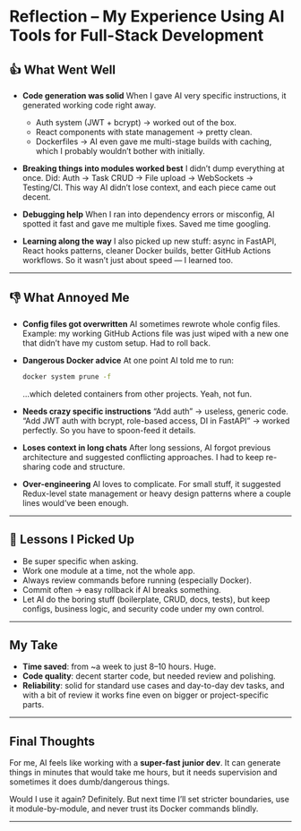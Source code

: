 # Reflection – My Experience Using AI Tools for Full-Stack Development

## 👍 What Went Well

* **Code generation was solid**
  When I gave AI very specific instructions, it generated working code right away.

  * Auth system (JWT + bcrypt) → worked out of the box.
  * React components with state management → pretty clean.
  * Dockerfiles → AI even gave me multi-stage builds with caching, which I probably wouldn’t bother with initially.

* **Breaking things into modules worked best**
  I didn’t dump everything at once. Did: Auth → Task CRUD → File upload → WebSockets → Testing/CI.
  This way AI didn’t lose context, and each piece came out decent.

* **Debugging help**
  When I ran into dependency errors or misconfig, AI spotted it fast and gave me multiple fixes. Saved me time googling.

* **Learning along the way**
  I also picked up new stuff: async in FastAPI, React hooks patterns, cleaner Docker builds, better GitHub Actions workflows.
  So it wasn’t just about speed — I learned too.

---

## 👎 What Annoyed Me

* **Config files got overwritten**
  AI sometimes rewrote whole config files. Example: my working GitHub Actions file was just wiped with a new one that didn’t have my custom setup. Had to roll back.

* **Dangerous Docker advice**
  At one point AI told me to run:

  ```bash
  docker system prune -f
  ```

  …which deleted containers from other projects. Yeah, not fun.

* **Needs crazy specific instructions**
  “Add auth” → useless, generic code.
  “Add JWT auth with bcrypt, role-based access, DI in FastAPI” → worked perfectly.
  So you have to spoon-feed it details.

* **Loses context in long chats**
  After long sessions, AI forgot previous architecture and suggested conflicting approaches. I had to keep re-sharing code and structure.

* **Over-engineering**
  AI loves to complicate. For small stuff, it suggested Redux-level state management or heavy design patterns where a couple lines would’ve been enough.

---

## 🎯 Lessons I Picked Up

* Be super specific when asking.
* Work one module at a time, not the whole app.
* Always review commands before running (especially Docker).
* Commit often → easy rollback if AI breaks something.
* Let AI do the boring stuff (boilerplate, CRUD, docs, tests), but keep configs, business logic, and security code under my own control.

---

## My Take

* **Time saved**: from ~a week to just 8–10 hours. Huge.
* **Code quality**: decent starter code, but needed review and polishing.
* **Reliability**: solid for standard use cases and day-to-day dev tasks, and with a bit of review it works fine even on bigger or project-specific parts.
---

## Final Thoughts

For me, AI feels like working with a **super-fast junior dev**. It can generate things in minutes that would take me hours, but it needs supervision and sometimes it does dumb/dangerous things.

Would I use it again? Definitely. But next time I’ll set stricter boundaries, use it module-by-module, and never trust its Docker commands blindly.

---
